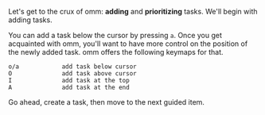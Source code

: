 Let's get to the crux of omm: **adding** and **prioritizing** tasks. We'll begin
with adding tasks.

You can add a task below the cursor by pressing `a`. Once you get acquainted
with omm, you'll want to have more control on the position of the newly added
task. omm offers the following keymaps for that.

    o/a            add task below cursor
    O              add task above cursor
    I              add task at the top
    A              add task at the end

Go ahead, create a task, then move to the next guided item.
